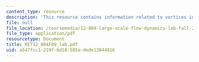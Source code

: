 ```yaml
---
content_type: resource
description: 'This resource contains information related to vortices in the lab. '
file: null
file_location: /coursemedia/12-804-large-scale-flow-dynamics-lab-fall-2009/a547fcc1219f6d18585adede13044916_MIT12_804F09_lab.pdf
file_type: application/pdf
resourcetype: Document
title: MIT12_804F09_lab.pdf
uid: a547fcc1-219f-6d18-585a-dede13044916
---
```

